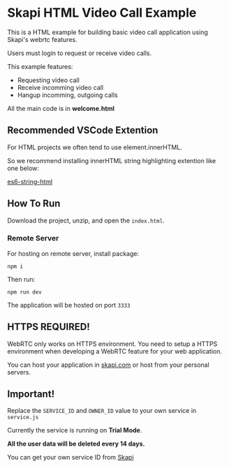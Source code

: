 # Skapi HTML Video Call Example

This is a HTML example for building basic video call application using Skapi's webrtc features.

Users must login to request or receive video calls.

This example features:

- Requesting video call
- Receive incomming video call
- Hangup incomming, outgoing calls

All the main code is in **welcome.html**

## Recommended VSCode Extention

For HTML projects we often tend to use element.innerHTML.

So we recommend installing innerHTML string highlighting extention like one below:

[es6-string-html](https://marketplace.visualstudio.com/items/?itemName=Tobermory.es6-string-html)


## How To Run

Download the project, unzip, and open the `index.html`.

### Remote Server

For hosting on remote server, install package:

```
npm i
```

Then run:

```
npm run dev
```

The application will be hosted on port `3333`

## HTTPS REQUIRED!
WebRTC only works on HTTPS environment.
You need to setup a HTTPS environment when developing a WebRTC feature for your web application.

You can host your application in [skapi.com](https://www.skapi.com) or host from your personal servers.

## Important!

Replace the `SERVICE_ID` and `OWNER_ID` value to your own service in `service.js`

Currently the service is running on **Trial Mode**.

**All the user data will be deleted every 14 days.**

You can get your own service ID from [Skapi](https://www.skapi.com)